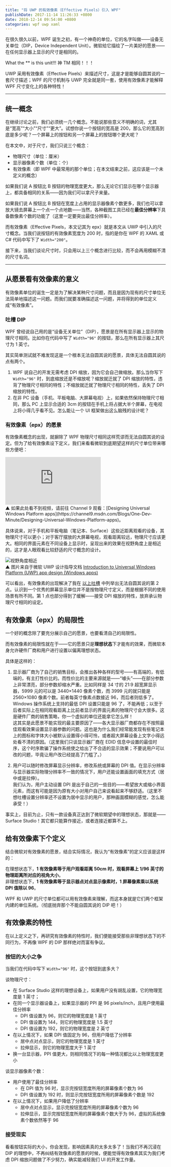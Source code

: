 ```yaml
---
title: "将 UWP 的有效像素（Effective Pixels）引入 WPF"
publishDate: 2017-11-14 11:26:33 +0800
date: 2018-12-14 09:54:00 +0800
categories: wpf uwp xaml
---
```


在很久很久以前，WPF 诞生之初，有一个神奇的单位，它的名字叫做——设备无关单位（DIP，Device Independent Unit）。微软给它描绘了一片美好的愿景——在任何显示器上显示的尺寸是相同的。

What the ** is this unit!!! 神 TM 相同！！！

UWP 采用有效像素（Effective Pixels）来描述尺寸，这是才是能够自圆其说的一套尺寸描述；WPF 的尺寸机制与 UWP 完全就是同一套，使用有效像素才能解释 WPF 尺寸变化上的各种特性！

---

<p id="toc"></p>

## 统一概念

在继续讨论之前，我们必须统一几个概念。不能说那些意义不明确的词，尤其是“宽高”“大小”“尺寸”“更大”。试想你说一个按钮的宽高是 200，那么它的宽高到底是多少呢？一个屏幕上的按钮和另一个屏幕上的按钮哪个更大呢？

在本文中，对于尺寸，我们只说三个概念：

- 物理尺寸（单位：厘米）
- 显示器像素个数（单位：个）
- 有效像素（即 WPF 中最常用的那个单位；在本文结束之前，这应该是一个未定义的概念）

如果我们说 A 按钮比 B 按钮的物理宽度更大，那么无论它们显示在哪个显示器上，都具备相同的关系——因为我们可以拿尺子来量。

如果我们说 A 按钮比 B 按钮在宽度上占用的显示器像素个数更多，我们也可以拿放大镜去屏幕上一个点一个点地数——当然，各种截图工具已经在**最佳分辨率**下具备数像素个数的功能了（这里一定要突出最佳分辨率）。

而有效像素（Effective Pixels，本文记其为 epx）就是本文从 UWP 中引入的尺寸概念。当我们说按钮的有效像素宽度为 200 时，指的是你在 WPF 的 XAML 或 C# 代码中写下了 `Width="200"`。

接下来，当我们谈论尺寸时，只会用以上三个概念进行比较，而不会再用模糊不清的尺寸名词。

---

## 从愿景看有效像素的意义

有效像素单位的诞生一定是为了解决某种尺寸问题，而且是因为现有的尺寸单位无法简单地描述这一问题。而我们就要准确描述这一问题，并将得到的单位定义成“有效像素”。

### 吐槽 DIP

WPF 曾经说自己用的是“设备无关单位”（DIP），愿景是在所有显示器上显示的物理尺寸相同。比如你在代码中写了 `Width="96"` 的按钮，那么在所有显示器上其尺寸为 1 英寸。

其实简单测试就不难发现这是一个根本无法自圆其说的愿景，具体无法自圆其说的点有两个。

1. WPF 说自己的开发无需考虑 DPI 缩放，因为它会自己做缩放。那么当你写下 `Width="96"` 时，到底缩放还是不缩放呢？缩放就迁就了 DPI 缩放的特性，违背了物理尺寸相同的特性；不缩放就迁就了物理尺寸相同的特性，丢失了 DPI 缩放的特性。
1. 在非 PC 设备（手机、平板电脑、大屏幕电视）上，如果依然保持物理尺寸相同，那么 PC 上显示合适的 3cm 的按钮在手机上将占据大半个屏幕，在电视上将小得几乎看不见。怎么能让一个 UI 框架做出这么脑残的设计呢？

### 有效像素（epx）的愿景

有效像素概念的出现，就摒除了 WPF 物理尺寸相同这样荒谬而无法自圆其说的设定。但为了给有效像素设下定义，我们来看看微软到底期望这样的尺寸单位带来哪些方便吧：

<div class="video-container">
<iframe class="video" src="https://www.youtube.com/embed/X_03JKvnIls" frameborder="0" gesture="media" allowfullscreen></iframe>
</div>  
▲ 如果此处看不到视频，请前往 Channel 9 观看：[Designing Universal Windows Platform apps](https://channel9.msdn.com/Blogs/One-Dev-Minute/Designing-Universal-Windows-Platform-apps)。

具体说来，对于手机和平板电脑（笔记本、Surface）这些近距离观看的设备，其物理尺寸可以更小；对于客厅摆放的大屏幕电视，观看距离较远，物理尺寸应该更大。相同的界面元素在不同设备上显示时，呈现出来的效果在视野角度上是相近的，这才是人眼观看比较舒适的尺寸概念的设计。

![视野角度相近](/static/posts/2017-11-14-09-48-42.png)  
▲ 图片来自于微软 UWP 设计指导文档 [Introduction to Universal Windows Platform (UWP) app design (Windows apps)](https://docs.microsoft.com/en-us/windows/uwp/design/basics/design-and-ui-intro?wt.mc_id=MVP)

可以看出，有效像素的出现解决了我在 [以上吐槽](#%E5%90%90%E6%A7%BD-dip) 中列举出无法自圆其说的第 2 点。认识到一个优秀的屏幕显示单位并不是按物理尺寸定义，而是根据不同的使用场景有所不同。第 1 点也部分得到了缓解——接受 DPI 缩放的特性，放弃承认物理尺寸相同的设定。

## 有效像素（epx）的局限性

一个好的概念除了要充分展示自己的愿景，也要看清自己的局限性。

而有效像素的局限性就在于——它的愿景只是**理想状态**下才能有的效果，而微软本身允许硬件厂商和用户进行设置以偏离理想状态。

具体是这样的：

1. 显示器厂商为了自己的销售目标，会推出各种各样的型号——有高端的，有低端的，有主打性价比的。而性价比的主要来源就是——“噱头”——在部分参数上非常漂亮，部分参数却缩水严重。比如同样是 34 寸的 21:9 超宽屏显示器，5999 元的可以是 3440×1440 像素个数，而 3999 元的就只能是 2560×1080 像素个数。前者每英寸像素点数接近 96，而后者则低多了。Windows 操作系统上支持的最低 DPI 设置只能是 96 了，不能再低；以至于后者实际上在相同观看距离上比前者显示的界面元素的物理尺寸会大很多。这是硬件厂商的销售策略，你一个虚拟的单位还能拿它怎么样！  
这其实是此愿景不能实现的最主要原因了——各大显示器厂商都存在不按照最佳观看效果设置显示器参数的问题。这也是为什么我们经常能发现有些笔记本上的图标和字体大小被默认设置得小得可怜，或者超大屏幕设备上文字小得远处看不清的原因。（这里我们只谈显示器厂商在 EDID 信息中设置的最佳时序，这个时序欺骗了操作系统使之给出了不合适的显示效果；不要说用户可以改的问题，毕竟让用户改已经提高了门槛了。）

1. 用户可以随时修改屏幕显示分辨率，修改系统或屏幕的 DPI 值。在显示分辨率与显示器实际物理分辨率不一致的情况下，用户还能设置画面的填充方式（居中或是拉伸）。  
我们认为，用户主动设置 DPI 是出于自己的一些目的——希望放大或缩小界面元素，而这有可能是因为原有大小对用户自己来说看起来不够舒适。（这里不想吐槽设置分辨率还不设置为居中显示的用户，那种画面模糊的感觉，怎么能承受！）

事实上，目前为止，只有一款设备真正达到了微软期望中的理想状态，那就是——Surface Studio！其它都只能算作接近，或者连接近都算不上。

## 给有效像素下个定义

结合微软对有效像素的愿景，结合实际情况，我认为“有效像素”的定义应该是这样的：

在理想状态下，**1 有效像素等于用户观看距离 50cm 时，观看屏幕上 1/96 英寸的物理距离所对应的视角大小**。  
非理想状态下，**1 有效像素等于显示器点对点显示像素时，1 屏幕像素乘以系统 DPI 值除以 96**。

WPF 和 UWP 的尺寸单位都可以用有效像素来理解，而这本身就是它们两个框架内建的单位系统。（彻底抛弃那个不能自圆其说的 DIP 吧！）

## 有效像素的特性

在以上定义之下，再研究有效像素的特性时，我们便能接受那些非理想状态下的不同行为，不再像 WPF 的 DIP 那样绝对而富有争议。

### 按钮的大小之争

当我们在代码中写下 `Width="96"` 时，这个按钮到底多大？

谈物理尺寸：

- 在 Surface Studio 这样的理想设备上，如果用户没有胡乱设置，它的物理宽度是 1 英寸；
- 在同一个显示器设备上，如果显示器的 PPI 是 96 pixels/inch，且用户使用最佳分辨率
  - DPI 值设置为 96，则它的物理宽度是 1 英寸
  - DPI 值设置为 144，则它的物理宽度是 1.5 英寸
  - DPI 值设置为 192，则它的物理宽度是 2 英寸
- 在以上情况下，如果 DPI 值固定为 96，但用户降低了分辨率
  - 居中点对点显示，则它的物理宽度是 1 英寸
  - 拉伸显示，则它的物理宽度大于 1 英寸
- 换一台显示器，PPI 值更大，则相同情况下的每一种情况都比以上物理宽度更小

谈显示器像素个数：

- 用户使用了最佳分辨率
  - 在 DPI 值为 96 时，显示完按钮宽度所用的屏幕像素个数为 96
  - DPI 值设置为 192 时，则显示完按钮宽度所用的屏幕像素个数是 192
- 在以上情况下，如果用户降低了分辨率
  - 居中点对点显示，显示完按钮宽度所用的屏幕像素个数为 96
  - 拉伸显示，显示完按钮宽度所用的屏幕像素个数大于为 96，虚拟的系统像素个数依然等于 96

### 接受现实

看看按钮实际的大小，你会发现，影响因素真的太多太多了！当我们不再沉浸在 DIP 的理想中，不再纠结有效像素的愿景的时候，便能觉得有效像素其实为我们考虑 DPI 缩放问题做了不少努力，确实能减轻我们 UI 的开发工作量。
